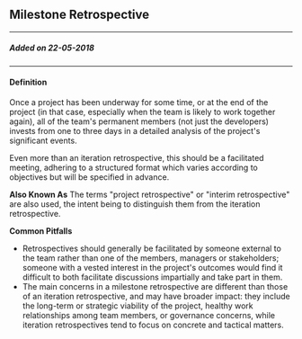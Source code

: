 ## Milestone Retrospective
---
##### Added on 22-05-2018
---

#### Definition
Once a project has been underway for some time, or at the end of the project (in that case, especially when the team is likely to work together again), all of the team's permanent members (not just the developers) invests from one to three days in a detailed analysis of the project's significant events.

Even more than an iteration retrospective, this should be a facilitated meeting, adhering to a structured format which varies according to objectives but will be specified in advance.

**Also Known As**
The terms "project retrospective" or "interim retrospective" are also used, the intent being to distinguish them from the iteration retrospective.

**Common Pitfalls**
* Retrospectives should generally be facilitated by someone external to the team rather than one of the members, managers or stakeholders; someone with a vested interest in the project's outcomes would find it difficult to both facilitate discussions impartially and take part in them.
* The main concerns in a milestone retrospective are different than those of an iteration retrospective, and may have broader impact: they include the long-term or strategic viability of the project, healthy work relationships among team members, or governance concerns, while iteration retrospectives tend to focus on concrete and tactical matters.